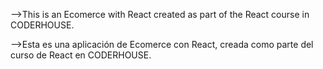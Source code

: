 -->This is an Ecomerce with React created as part of the React course in CODERHOUSE. 

-->Esta es una aplicación de Ecomerce con React, creada como parte del curso de React en CODERHOUSE.